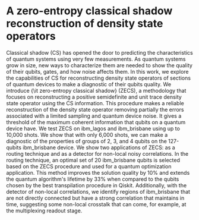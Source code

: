 # A zero-entropy classical shadow reconstruction of density state operators

Classical shadow (CS) has opened the door to predicting the characteristics of quantum systems using very few measurements. As quantum systems grow in size, new ways to characterize them are needed to show the quality of their qubits, gates, and how noise affects them. In this work, we explore the capabilities of CS for reconstructing density state operators of sections of quantum devices to make a diagnostic of their qubits quality. We introduce {\it zero-entropy classical shadow} (ZECS), a methodology that focuses on reconstructing a positive semidefinite and unit trace density state operator using the CS information. This procedure makes a reliable reconstruction of the density state operator removing partially the errors associated with a limited sampling and quantum device noise. It gives a threshold of the maximum coherent information that qubits on a quantum device have. We test ZECS on ibm\_lagos and ibm\_brisbane using up to 10,000 shots. We show that with only 6,000 shots, we can make a diagnostic of the properties of groups of 2, 3, and 4 qubits on the 127-qubits ibm\_brisbane device. We show two applications of ZECS: as a routing technique and as a detector for non-local noisy correlations. In the routing technique, an optimal set of 20 ibm\_brisbane qubits is selected based on the ZECS procedure and used for a quantum optimization application.  This method improves the solution quality by 10\% and extends the quantum algorithm's lifetime by 33\% when compared to the qubits chosen by the best transpilation procedure in Qiskit. Additionally, with the detector of non-local correlations, we identify regions of ibm\_brisbane that are not directly connected but have a strong correlation that maintains in time, suggesting some non-local crosstalk that can come, for example, at the multiplexing readout stage.
